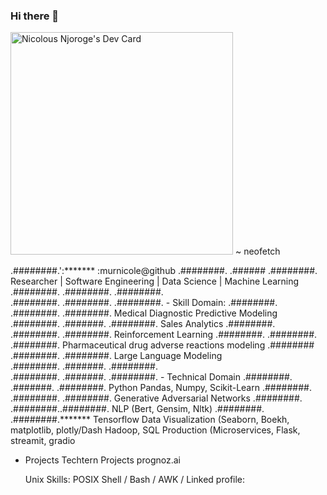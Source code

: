 ### Hi there 👋

<!--
**murnicole/murnicole** is a ✨ _special_ ✨ repository because its `README.md` (this file) appears on your GitHub profile.

Here are some ideas to get you started:

- 🔭 I’m currently working on Machine Learning on Diagnostic Detection
- 🌱 I’m currently learning GenerativeAI
- 👯 I’m looking to collaborate on GenAI

-->
<a href="https://app.daily.dev/nicolousnjoroge"><img src="https://api.daily.dev/devcards/v2/3UXvnUR1v4DCr63nI5arr.png?type=default&r=gjc" width="356" alt="Nicolous Njoroge's Dev Card"/></a>
~ neofetch
                      
.########.':*******                :murnicole@github
.########.  .######                              .########.  Researcher | Software Engineering  |  Data Science | Machine Learning 
.########.   .########.                          .########.  
.########.    .########.                         .########.                                 - Skill Domain:
.########.      .########.                       .########.                 Medical Diagnostic Predictive Modeling   
.########.              .#######.                .########.                 Sales Analytics 
.########.                .########.             .########.                 Reinforcement Learning 
.########.                  .########.           .########.                 Pharmaceutical drug adverse reactions modeling
.########                     .########.         .########.                 Large Language Modeling     
.########.                      .#######.        .########.  
.########.                        .#######.      .########.                                - Technical Domain
.########.                          .#######.    .########.                 Python Pandas, Numpy, Scikit-Learn 
.########.                            .########. .########.                 Generative Adversarial Networks
.########.                              .########..########.                NLP (Bert, Gensim, Nltk)
.########.                               .########.*******                  Tensorflow
                                                                            Data Visualization (Seaborn, Boekh, matplotlib, plotly/Dash
                                                                            Hadoop, SQL
                                                                            Production (Microservices, Flask, streamit, gradio 
  - Projects
        Techtern Projects
        prognoz.ai                                                                              
                                                                                  
    Unix Skills: POSIX Shell / Bash / AWK /
Linked profile: 
